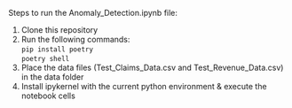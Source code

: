 Steps to run the Anomaly_Detection.ipynb file:
1. Clone this repository
2. Run the following commands:   
`pip install poetry`   
`poetry shell`
4. Place the data files (Test_Claims_Data.csv and Test_Revenue_Data.csv) in the data folder
5. Install ipykernel with the current python environment & execute the notebook cells
